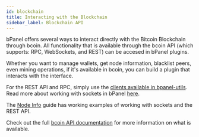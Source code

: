 ```yaml
---
id: blockchain
title: Interacting with the Blockchain
sidebar_label: Blockchain API
---
```


bPanel offers several ways to interact directly with the Bitcoin Blockchain
through bcoin. All functionality that is available through the bcoin API
(which supports: RPC, WebSockets, and REST) can be accesed in bPanel plugins.

Whether you want to manage wallets, get node information, blacklist peers,
even mining operations, if it's available in bcoin, you can build a plugin
that interacts with the interface.

For the REST API and RPC, simply use the
[clients available in bpanel-utils](/docs/bpanel-utils.html#clients).
Read more about working with sockets in bPanel [here](/docs/api-sockets.html).

The [Node Info](/docs/guide-node-info.html) guide has working examples of working with sockets and the REST API.

Check out the full [bcoin API documentation](http://bcoin.io/api-docs/index.html) for
more information on what is available.